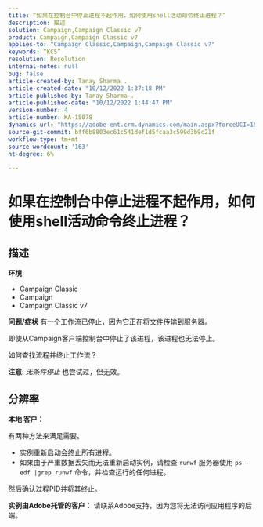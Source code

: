 ```yaml
---
title: “如果在控制台中停止进程不起作用，如何使用shell活动命令终止进程？”
description: 描述
solution: Campaign,Campaign Classic v7
product: Campaign,Campaign Classic v7
applies-to: "Campaign Classic,Campaign,Campaign Classic v7"
keywords: “KCS”
resolution: Resolution
internal-notes: null
bug: false
article-created-by: Tanay Sharma .
article-created-date: "10/12/2022 1:37:18 PM"
article-published-by: Tanay Sharma .
article-published-date: "10/12/2022 1:44:47 PM"
version-number: 4
article-number: KA-15078
dynamics-url: "https://adobe-ent.crm.dynamics.com/main.aspx?forceUCI=1&pagetype=entityrecord&etn=knowledgearticle&id=873dc8f7-324a-ed11-bba2-0022480868ff"
source-git-commit: bff6b8803ec61c541def1d5fcaa3c599d3b9c21f
workflow-type: tm+mt
source-wordcount: '163'
ht-degree: 6%

---
```


# 如果在控制台中停止进程不起作用，如何使用shell活动命令终止进程？

## 描述

<b>环境</b>
- Campaign Classic
- Campaign
- Campaign Classic v7



<b>问题/症状</b>
有一个工作流已停止，因为它正在将文件传输到服务器。

即使从Campaign客户端控制台中停止了该进程，该进程也无法停止。

如何查找流程并终止工作流？

<b>注意</b>: *无条件停止* 也尝试过，但无效。


## 分辨率


<b>本地</b><b> 客户：</b>

有两种方法来满足需要。

- 实例重新启动会终止所有进程。
- 如果由于严重数据丢失而无法重新启动实例，请检查 `runwf` 服务器使用 `ps -edf |grep runwf` 命令，并检查运行的任何进程。


然后确认过程PID并将其终止。

<b>实例由Adobe托管的客户：</b> 请联系Adobe支持，因为您将无法访问应用程序的后端。

